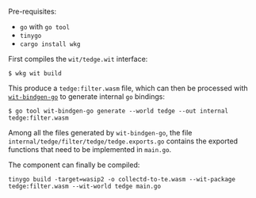 

Pre-requisites:

- `go` with `go tool`
- `tinygo`
- `cargo install wkg`


First compiles the `wit/tedge.wit` interface:

```
$ wkg wit build
```

This produce a `tedge:filter.wasm` file, which can then be processed
with [`wit-bindgen-go`](https://github.com/bytecodealliance/go-modules) to generate internal `go` bindings:

```
$ go tool wit-bindgen-go generate --world tedge --out internal tedge:filter.wasm
```

Among all the files generated by `wit-bindgen-go`, the file `internal/tedge/filter/tedge/tedge.exports.go`
contains the exported functions that need to be implemented in `main.go`.

The component can finally be compiled:

```
tinygo build -target=wasip2 -o collectd-to-te.wasm --wit-package tedge:filter.wasm --wit-world tedge main.go
``` 
